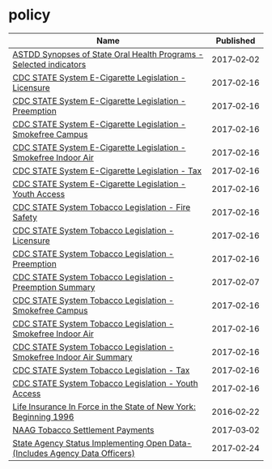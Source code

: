 # policy

Name | Published
---- | ---------
[ASTDD Synopses of State Oral Health Programs - Selected indicators](../datasets/vwmz-4ja3.md) | 2017&#x2011;02&#x2011;02
[CDC STATE System E-Cigarette Legislation - Licensure](../datasets/ne52-uraz.md) | 2017&#x2011;02&#x2011;16
[CDC STATE System E-Cigarette Legislation - Preemption](../datasets/piju-vf3p.md) | 2017&#x2011;02&#x2011;16
[CDC STATE System E-Cigarette Legislation - Smokefree Campus](../datasets/itia-u6fu.md) | 2017&#x2011;02&#x2011;16
[CDC STATE System E-Cigarette Legislation - Smokefree Indoor Air](../datasets/wan8-w4er.md) | 2017&#x2011;02&#x2011;16
[CDC STATE System E-Cigarette Legislation - Tax](../datasets/kwbr-syv2.md) | 2017&#x2011;02&#x2011;16
[CDC STATE System E-Cigarette Legislation - Youth Access](../datasets/8zea-kwnt.md) | 2017&#x2011;02&#x2011;16
[CDC STATE System Tobacco Legislation - Fire Safety](../datasets/isz8-idbx.md) | 2017&#x2011;02&#x2011;16
[CDC STATE System Tobacco Legislation - Licensure](../datasets/eb4y-d4ic.md) | 2017&#x2011;02&#x2011;16
[CDC STATE System Tobacco Legislation - Preemption](../datasets/xsta-sbh5.md) | 2017&#x2011;02&#x2011;16
[CDC STATE System Tobacco Legislation - Preemption Summary](../datasets/hj2x-85ya.md) | 2017&#x2011;02&#x2011;07
[CDC STATE System Tobacco Legislation - Smokefree Campus](../datasets/yhkp-cczf.md) | 2017&#x2011;02&#x2011;16
[CDC STATE System Tobacco Legislation - Smokefree Indoor Air](../datasets/32fd-hyzc.md) | 2017&#x2011;02&#x2011;16
[CDC STATE System Tobacco Legislation - Smokefree Indoor Air Summary](../datasets/2snk-eav4.md) | 2017&#x2011;02&#x2011;16
[CDC STATE System Tobacco Legislation - Tax](../datasets/2dwv-vfam.md) | 2017&#x2011;02&#x2011;16
[CDC STATE System Tobacco Legislation - Youth Access](../datasets/hgv5-3wrn.md) | 2017&#x2011;02&#x2011;16
[Life Insurance In Force in the State of New York: Beginning 1996](../datasets/mtwe-gah3.md) | 2016&#x2011;02&#x2011;22
[NAAG Tobacco Settlement Payments](../datasets/ffbi-is3j.md) | 2017&#x2011;03&#x2011;02
[State Agency Status Implementing Open Data- (Includes Agency Data Officers)](../datasets/pb5x-kf8z.md) | 2017&#x2011;02&#x2011;24

